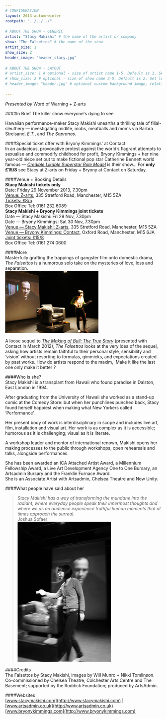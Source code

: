 ```yaml
---
# CONFIGURATION
layout: 2013-autumnwinter
rootpath: "../../../"

# ABOUT THE SHOW - GENERIC
artist: "Stacy Makishi" # the name of the artist or company
show: "The Falsettos" # the name of the show
artist_size: 1
show_size: 2
header_image: "header_stacy.jpg"

# ABOUT THE SHOW - LAYOUT
# artist_size: 1 # optional - size of artist name 1-5. Default is 1. Set longer names to lower values
# show_size: 2 # optional - size of show name 2-5. Default is 2. Set longer names to lower values
# header_image: "header.jpg" # optional custom background image, relative to current page

---
```

*Presented by* Word of Warning + Z-arts      

####In Brief
The killer show everyone's dying to see.             
               
Hawaiian performance-maker Stacy Makishi unearths a thrilling tale of filial-sleuthery — investigating midlife, mobs, meatballs and moms via Barbra Streisand, *E.T.*, and *The Sopranos*.            
    
####Special ticket offer with Bryony Kimmings' at Contact      
In an audacious, provocative protest against the world’s flagrant attempts to sexualise and commodify childhood for profit, Bryony Kimmings + her nine year-old niece set out to make fictional pop star Catherine Bennett world famous — *[Credible Likable Superstar Role Model](http://contactmcr.com/whats-on/6039-bryony-kimmings-credible-likable-superstar-role-model/)* is their show... For **only £15/8** see Stacy at Z-arts on Friday + Bryony at Contact on Saturday.        
      
####Venue + Booking Details    
**Stacy Makishi tickets only**    
Date: Friday 29 November 2013, 7.30pm    
[Venue: Z-arts](http://www.z-arts.org/about-us/getting-here/), 335 Stretford Road, Manchester, M15 5ZA    
[Tickets: £8/5](http://www.z-arts.org/events/wow-stacy-makishi/)    
Box Office Tel: 0161 232 6089     
**Stacy Makishi + Bryony Kimmings joint tickets**    
Date — Stacy Makishi: Fri 29 Nov, 7.30pm     
Date — Bryony Kimmings: Sat 30 Nov, 7.30pm    
[Venue — Stacy Makishi: Z-arts](http://www.z-arts.org/about-us/getting-here/), 335 Stretford Road, Manchester, M15 5ZA    
[Venue — Bryony Kimmings: Contact](http://contactmcr.com/visit/getting-here/), Oxford Road, Manchester, M15 6JA    
[Joint tickets: £15/8](http://contactmcr.com/whats-on/10252-stacy-makishi-the-falsettos/booking/)    
Box Office Tel: 0161 274 0600     
        
####More            
Masterfully grafting the trappings of gangster film onto domestic drama, *The Falsettos* is a humorous solo take on the mysteries of love, loss and separation.          
![Stacy Makishi](stacy1.jpg)   

A loose sequel to [*The Making of Bull: The True Story*](/archive/2012-springsummer/makishi/index.html) (presented with Contact in March 2012), *The Falsettos* looks at the very idea of the sequel, asking how artists remain faithful to their personal style, sensibility and ‘vision’ without resorting to formulas, gimmicks, and expectations created by past works. How do artists respond to the maxim, 'Make it like the last one only make it better'?       
                              
####Who is she?    
Stacy Makishi is a transplant from Hawaii who found paradise in Dalston, East London in 1994.         
         
After graduating from the University of Hawaii she worked as a stand-up comic at the Comedy Store: but when her punchlines punched back, Stacy found herself happiest when making what New Yorkers called ‘Performance’.             
              
Her present body of work is interdisciplinary in scope and includes live art, film, installation and visual art. Her work is as complex as it is accessible; humorous as it is challenging; visual as it is literate.          
        
A workshop leader and mentor of international renown, Makishi opens her making processes to the public through workshops, open rehearsals and talks, alongside performances.           
  
She has been awarded an ICA Attached Artist Award, a Millennium Fellowship Award, a Live Art Development Agency One to One Bursary, an Artsadmin Bursary and the Franklin Furnace Award.        
She is an Associate Artist with Artsadmin, Chelsea Theatre and New Unity.          
           
####What people have said about her     
>*Stacy Makishi has a way of transforming the mundane into the radiant, where everyday people speak their innermost thoughts and where we as an audience experience truthful human moments that at times approach the surreal.*<br>Joshua Sofaer       
![Stacy Makishi](stacy2.jpg)    
         
####Credits    
The Falsettos by Stacy Makishi, images by Will Munro + Nikki Tomlinson.         
Co-commissioned by Chelsea Theatre, Colchester Arts Centre and The Basement; supported by the Roddick Foundation; produced by ArtsAdmin.         
    
####Websites        
[www.stacymakishi.com](http://www.stacymakishi.com) | 
[www.artsadmin.co.uk](http://www.artsadmin.co.uk)    
[www.bryonykimmings.com](http://www.bryonykimmings.com)
